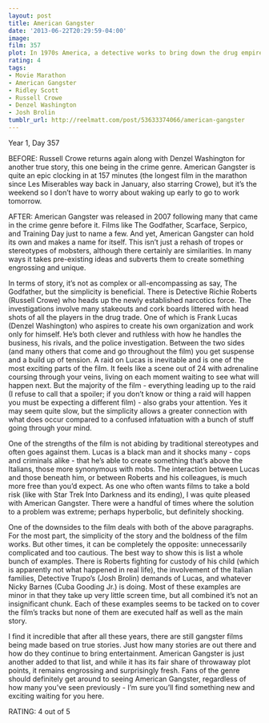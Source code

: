 ```yaml
---
layout: post
title: American Gangster
date: '2013-06-22T20:29:59-04:00'
image: 
film: 357
plot: In 1970s America, a detective works to bring down the drug empire of Frank Lucas, a heroin kingpin from Manhattan, who is smuggling the drug into the country from the Far East.
rating: 4
tags:
- Movie Marathon
- American Gangster
- Ridley Scott
- Russell Crowe
- Denzel Washington
- Josh Brolin
tumblr_url: http://reelmatt.com/post/53633374066/american-gangster
---
```


Year 1, Day 357

BEFORE: Russell Crowe returns again along with Denzel Washington for another true story, this one being in the crime genre. American Gangster is quite an epic clocking in at 157 minutes (the longest film in the marathon since Les Miserables way back in January, also starring Crowe), but it’s the weekend so I don’t have to worry about waking up early to go to work tomorrow.

AFTER: American Gangster was released in 2007 following many that came in the crime genre before it. Films like The Godfather, Scarface, Serpico, and Training Day just to name a few. And yet, American Gangster can hold its own and makes a name for itself. This isn’t just a rehash of tropes or stereotypes of mobsters, although there certainly are similarities. In many ways it takes pre-existing ideas and subverts them to create something engrossing and unique.

In terms of story, it’s not as complex or all-encompassing as say, The Godfather, but the simplicity is beneficial. There is Detective Richie Roberts (Russell Crowe) who heads up the newly established narcotics force. The investigations involve many stakeouts and cork boards littered with head shots of all the players in the drug trade. One of which is Frank Lucas (Denzel Washington) who aspires to create his own organization and work only for himself. He’s both clever and ruthless with how he handles the business, his rivals, and the police investigation. Between the two sides (and many others that come and go throughout the film) you get suspense and a build up of tension. A raid on Lucas is inevitable and is one of the most exciting parts of the film. It feels like a scene out of 24 with adrenaline coursing through your veins, living on each moment waiting to see what will happen next. But the majority of the film - everything leading up to the raid (I refuse to call that a spoiler; if you don’t know or thing a raid will happen you must be expecting a different film) - also grabs your attention. Yes it may seem quite slow, but the simplicity allows a greater connection with what does occur compared to a confused infatuation with a bunch of stuff going through your mind.

One of the strengths of the film is not abiding by traditional stereotypes and often goes against them. Lucas is a black man and it shocks many - cops and criminals alike - that he’s able to create something that’s above the Italians, those more synonymous with mobs. The interaction between Lucas and those beneath him, or between Roberts and his colleagues, is much more free than you’d expect. As one who often wants films to take a bold risk (like with Star Trek Into Darkness and its ending), I was quite pleased with American Gangster. There were a handful of times where the solution to a problem was extreme; perhaps hyperbolic, but definitely shocking.

One of the downsides to the film deals with both of the above paragraphs. For the most part, the simplicity of the story and the boldness of the film works. But other times, it can be completely the opposite: unnecessarily complicated and too cautious. The best way to show this is list a whole bunch of examples. There is Roberts fighting for custody of his child (which is apparently not what happened in real life), the involvement of the Italian families, Detective Trupo’s (Josh Brolin) demands of Lucas, and whatever Nicky Barnes (Cuba Gooding Jr.) is doing. Most of these examples are minor in that they take up very little screen time, but all combined it’s not an insignificant chunk. Each of these examples seems to be tacked on to cover the film’s tracks but none of them are executed half as well as the main story.

I find it incredible that after all these years, there are still gangster films being made based on true stories. Just how many stories are out there and how do they continue to bring entertainment. American Gangster is just another added to that list, and while it has its fair share of throwaway plot points, it remains engrossing and surprisingly fresh. Fans of the genre should definitely get around to seeing American Gangster, regardless of how many you’ve seen previously - I’m sure you’ll find something new and exciting waiting for you here.

RATING: 4 out of 5
